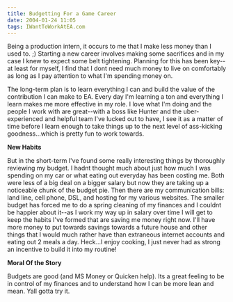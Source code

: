 ```yaml
---
title: Budgetting For a Game Career
date: 2004-01-24 11:05
tags: IWantToWorkAtEA.com
---
```

Being a production intern, it occurs to me that I make less money than I used to. ;) Starting a new career involves making some sacrifices and in my case I knew to expect some belt tightening. Planning for this has been key--at least for myself, I find that I dont need much money to live on comfortably as long as I pay attention to what I'm spending money on.

The long-term plan is to learn everything I can and build the value of the contribution I can make to EA. Every day I'm learning a ton and everything I learn makes me more effective in my role. I love what I'm doing and the people I work with are great--with a boss like Hunter and the uber-experienced and helpful team I've lucked out to have, I see it as a matter of time before I learn enough to take things up to the next level of ass-kicking goodness...which is pretty fun to work towards.

**New Habits**

But in the short-term I've found some really interesting things by thoroughly reviewing my budget. I hadnt thought much about just how much I was spending on my car or what eating out everyday has been costing me. Both were less of a big deal on a bigger salary but now they are taking up a noticeable chunk of the budget pie. Then there are my communication bills: land line, cell phone, DSL, and hosting for my various websites. The smaller budget has forced me to do a spring cleaning of my finances and I couldnt be happier about it--as I work my way up in salary over time I will get to keep the habits I've formed that are saving me money right now. I'll have more money to put towards savings towards a future house and other things that I would much rather have than extraneous internet accounts and eating out 2 meals a day. Heck...I enjoy cooking, I just never had as strong an incentive to build it into my routine!

**Moral Of the Story**

Budgets are good (and MS Money or Quicken help). Its a great feeling to be in control of my finances and to understand how I can be more lean and mean. Yall gotta try it.

